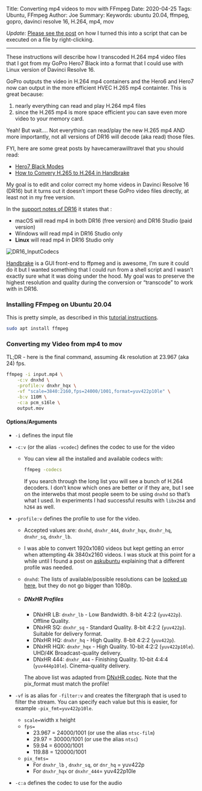 Title: Converting mp4 videos to mov with FFmpeg
Date: 2020-04-25
Tags: Ubuntu, FFmpeg
Author: Joe
Summary:
Keywords: ubuntu 20.04, ffmpeg, gopro, davinci resolve 16, H.264, mp4, mov



*Update:* [Please see the post](running-shell-scripts-on-files-from-nautilus.html) on how I turned this into a script that can be executed on a file by right-clicking. 

----

These instructions will describe how I transcoded H.264 mp4 video files that I got from my GoPro Hero7 Black into a format that I could use with Linux version of Davinci Resolve 16.

GoPro outputs the video in H.264 mp4 containers and the Hero6 and Hero7 now can output in the more efficient HVEC H.265 mp4 containter. This is great because:

1. nearly everything can read and play H.264 mp4 files
2. since the H.265 mp4 is more space efficient you can save even more video to your memory card.

Yeah! But wait…. Not everything can read/play the new H.265 mp4 AND more importantly, not all versions of DR16 will decode (aka read) those files.

FYI, here are some great posts by havecamerawilltravel that you should read:

- [Hero7 Black Modes](https://havecamerawilltravel.com/gopro/gopro-hero7-black-video-modes/)
- [How to Convery H.265 to H.264 in Handbrake](https://havecamerawilltravel.com/gopro/convert-hevc-h265-video-codec/)

My goal is to edit and color correct my home videos in Davinci Resolve 16 (DR16) but it turns out it doesn’t import these GoPro video files directly, at least not in my free version. 

In the [support notes of DR16](https://documents.blackmagicdesign.com/SupportNotes/DaVinci_Resolve_16_Supported_Codec_List.pdf`) it states that :

- macOS will read mp4 in both DR16 (free version) and DR16 Studio (paid version)
- Windows will read mp4 in DR16 Studio only
- **Linux** will read mp4 in DR16 Studio only

![DR16_InputCodecs](/media/joe/Working/Website/content/images/DR16_InputCodecs.png)

[Handbrake](https://handbrake.fr/) is a GUI front-end to ffpmeg and is awesome, I’m sure it could do it but I wanted something that I could run from a shell script and I wasn’t exactly sure what it was doing under the hood. My goal was to preserve the highest resolution and quality during the conversion or “transcode” to work with in DR16. 

### Installing FFmpeg on Ubuntu 20.04

This is pretty simple, as described in this [tutorial instructions](https://linuxconfig.org/ubuntu-20-04-ffmpeg-installation).

```bash
sudo apt install ffmpeg
```

### Converting my Video from mp4 to mov

TL;DR - here is the final command, assuming 4k resolution at 23.967 (aka 24) fps.

```bash
ffmpeg -i input.mp4 \
	-c:v dnxhd \
	-profile:v dnxhr_hqx \
	-vf "scale=3840:2160,fps=24000/1001,format=yuv422p10le" \
	-b:v 110M \
	-c:a pcm_s16le \
	output.mov
```

#### Options/Arguments

- `-i` defines the input file

- `-c:v` (or the alias `-vcodec`) defines the codec to use for the video
  
  - You can view all the installed and available codecs with:
  
    ```bash
    ffmpeg -codecs
    ```
  
    If you search through the long list you will see a bunch of H.264 decoders. I don’t know which ones are better or if they are, but I see on the interwebs that most people seem to be using `dnxhd` so that’s what I used. In experiments I had successful results with `libx264` and `h264` as well.
  
- `-profile:v` defines the profile to use for the video.

  - Accepted values are: `dnxhd`, `dnxhr_444`, `dnxhr_hqx`, `dnxhr_hq`, `dnxhr_sq`, `dnxhr_lb`.

  - I was able to convert 1920x1080 videos but kept getting an error when attempting 4k 3840x2160 videos. I was stuck at this point for a while until I found a post on [askubuntu](https://askubuntu.com/questions/907398/how-to-convert-a-video-with-ffmpeg-into-the-dnxhd-dnxhr-format) explaining that a different profile was needed.

  - `dnxhd`: The lists of available/possible resolutions can be [looked up here](https://en.wikipedia.org/wiki/List_of_Avid_DNxHD_resolutions), but they do not go bigger than 1080p.

  - ##### DNxHR Profiles

    - DNxHR LB: `dnxhr_lb` - Low Bandwidth. 8-bit 4:2:2 (`yuv422p`). Offline Quality.
    - DNxHR SQ: `dnxhr_sq` - Standard Quality. 8-bit 4:2:2 (`yuv422p`). Suitable for delivery format.
    - DNxHR HQ: `dnxhr_hq` - High Quality. 8-bit 4:2:2 (`yuv422p`).
    - DNxHR HQX: `dnxhr_hqx` - High Quality. 10-bit 4:2:2 (`yuv422p10le`). UHD/4K Broadcast-quality delivery.
    - DNxHR 444: `dnxhr_444` - Finishing Quality. 10-bit 4:4:4 (`yuv444p10le`). Cinema-quality delivery.

    The above list was adapted from [DNxHR codec](https://en.wikipedia.org/wiki/DNxHR_codec). Note that the pix_format must match the profile! 

- `-vf` is as alias for `-filter:v` and creates the filtergraph that is used to filter the stream. You can specify each value but this is easier, for example `-pix_fmt=yuv422p10le`. 

  - `scale=`width x height 
  - `fps=`
    - 23.967 = 24000/1001 (or use the alias `ntsc-film`)
    - 29.97 = 30000/1001 (or use the alias `ntsc`)
    - 59.94 = 60000/1001
    - 119.88 = 120000/1001
  - `pix_fmts=`
    - For `dnxhr_lb` , `dnxhr_sq`, or `dnr_hq` = yuv422p
    - For `dnxhr_hqx` or `dnxhr_444`=  yuv422p10le

- `-c:a` defines the codec to use for the audio
